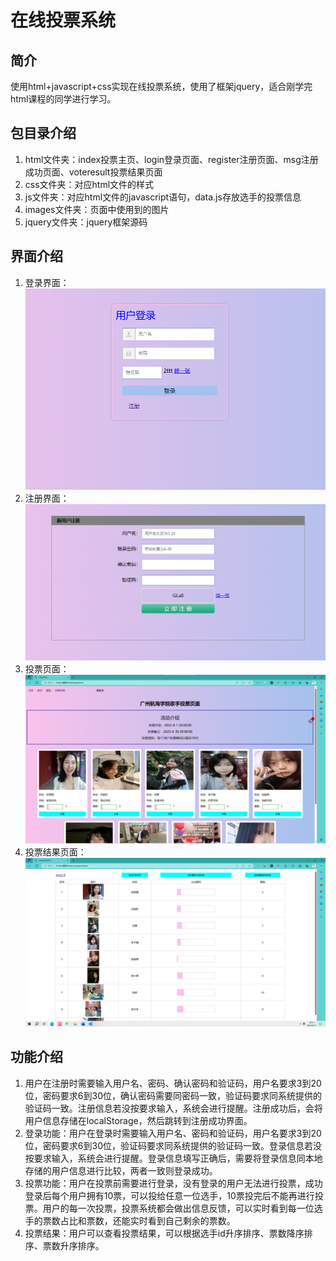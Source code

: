 # 在线投票系统

## 简介
使用html+javascript+css实现在线投票系统，使用了框架jquery，适合刚学完html课程的同学进行学习。

## 包目录介绍
<ol>
<li>
    html文件夹：index投票主页、login登录页面、register注册页面、msg注册成功页面、voteresult投票结果页面
</li>
<li>
    css文件夹：对应html文件的样式
</li>
<li>
    js文件夹：对应html文件的javascript语句，data.js存放选手的投票信息
</li>
<li>
    images文件夹：页面中使用到的图片
</li>
<li>
    jquery文件夹：jquery框架源码
</li>
</ol>

## 界面介绍
<ol>
<li>
    登录界面：<br/>
    <img src="https://github.com/7summer/html/blob/main/interface/%E7%99%BB%E5%BD%95%E9%A1%B5%E9%9D%A2.png" alt="登录页面" title="登录页面">
</li>
<li>
    注册界面：<br/>
    <img src="/interface/注册页面.png" alt="注册页面" title="注册页面">
</li>
<li>
    投票页面：<br/>
    <img src="/interface/投票界面.png" alt="主页" title="主页">
</li>
<li>
    投票结果页面：<br/>
    <img src="/interface/投票结果.png" alt="投票结果页面" title="投票结果页面">
</li>
</ol>

## 功能介绍
<ol>
<li>
    用户在注册时需要输入用户名、密码、确认密码和验证码，用户名要求3到20位，密码要求6到30位，确认密码需要同密码一致，验证码要求同系统提供的验证码一致。注册信息若没按要求输入，系统会进行提醒。注册成功后，会将用户信息存储在localStorage，然后跳转到注册成功界面。
</li>
<li>
    登录功能：用户在登录时需要输入用户名、密码和验证码，用户名要求3到20位，密码要求6到30位，验证码要求同系统提供的验证码一致。登录信息若没按要求输入，系统会进行提醒。登录信息填写正确后，需要将登录信息同本地存储的用户信息进行比较，两者一致则登录成功。
</li>
<li>
    投票功能：用户在投票前需要进行登录，没有登录的用户无法进行投票，成功登录后每个用户拥有10票，可以投给任意一位选手，10票投完后不能再进行投票。用户的每一次投票，投票系统都会做出信息反馈，可以实时看到每一位选手的票数占比和票数，还能实时看到自己剩余的票数。
</li>
<li>
    投票结果：用户可以查看投票结果，可以根据选手id升序排序、票数降序排序、票数升序排序。
</li>
</ol>
